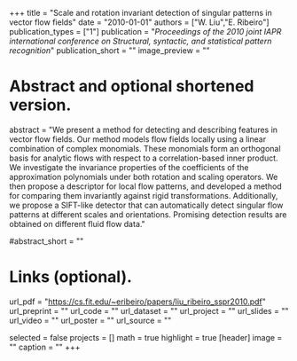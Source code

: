 +++
title = "Scale and rotation invariant detection of singular patterns in vector flow fields"
date = "2010-01-01"
authors = ["W. Liu","E. Ribeiro"]
publication_types = ["1"]
publication = "_Proceedings of the 2010 joint IAPR international conference on Structural, syntactic, and statistical pattern recognition_"
publication_short = ""
image_preview = ""

# Abstract and optional shortened version.
abstract = "We present a method for detecting and describing features in vector flow fields. Our method models flow fields locally using a linear combination of complex monomials. These monomials form an orthogonal basis for analytic flows with respect to a correlation-based inner product. We investigate the invariance properties of the coefficients of the approximation polynomials under both rotation and scaling operators. We then propose a descriptor for local flow patterns, and developed a method for comparing them invariantly against rigid transformations. Additionally, we propose a SIFT-like detector that can automatically detect singular flow patterns at different scales and orientations. Promising detection results are obtained on different fluid flow data."

#abstract_short = ""




# Links (optional).
url_pdf = "https://cs.fit.edu/~eribeiro/papers/liu_ribeiro_sspr2010.pdf"
url_preprint = ""
url_code = ""
url_dataset = ""
url_project = ""
url_slides = ""
url_video = ""
url_poster = ""
url_source = ""

selected = false
projects = []
math = true
highlight = true
[header]
image = ""
caption = ""
+++

